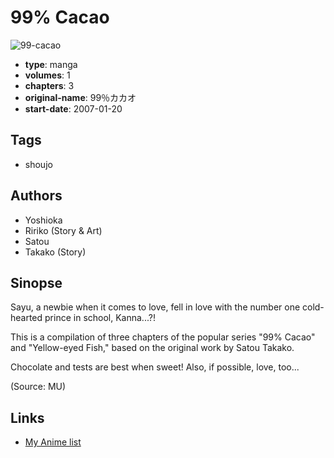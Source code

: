 # 99% Cacao

![99-cacao](https://cdn.myanimelist.net/images/manga/1/10855.jpg)

-   **type**: manga
-   **volumes**: 1
-   **chapters**: 3
-   **original-name**: 99％カカオ
-   **start-date**: 2007-01-20

## Tags

-   shoujo

## Authors

-   Yoshioka
-   Ririko (Story & Art)
-   Satou
-   Takako (Story)

## Sinopse

Sayu, a newbie when it comes to love, fell in love with the number one cold-hearted prince in school, Kanna...?!

This is a compilation of three chapters of the popular series "99% Cacao" and "Yellow-eyed Fish," based on the original work by Satou Takako.

Chocolate and tests are best when sweet! Also, if possible, love, too...

(Source: MU)

## Links

-   [My Anime list](https://myanimelist.net/manga/7966/99_Cacao)
